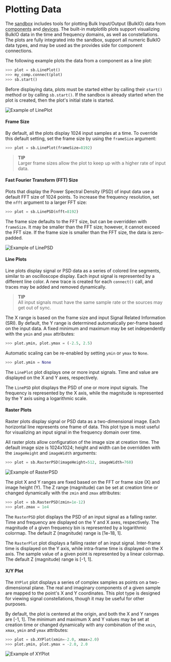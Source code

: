 # Plotting Data

The <abbr title="See Glossary.">sandbox</abbr> includes tools for plotting Bulk Input/Output (BulkIO) data from <abbr title="See Glossary.">components</abbr> and <abbr title="See Glossary.">devices</abbr>. The built-in matplotlib plots support visualizing BulkIO data in the time and frequency domains, as well as constellations. The plots are fully integrated into the sandbox, support all numeric BulkIO data types, and may be used as the provides side for component connections.

The following example plots the data from a component as a line plot:

```python
>>> plot = sb.LinePlot()
>>> my_comp.connect(plot)
>>> sb.start()
```

Before displaying data, plots must be started either by calling their `start()` method or by calling `sb.start()`. If the sandbox is already started when the plot is created, then the plot's initial state is started.

![Example of LinePlot](../images/LinePlot.png)

#### Frame Size

By default, all the plots display 1024 input samples at a time. To override this default setting, set the frame size by using the `frameSize` argument:

```python
>>> plot = sb.LinePlot(frameSize=8192)
```


> **TIP**  
> Larger frame sizes allow the plot to keep up with a higher rate of input data.  

#### Fast Fourier Transform (FFT) Size

Plots that display the Power Spectral Density (PSD) of input data use a default FFT size of 1024 points. To increase the frequency resolution, set the `nfft` argument to a larger FFT size:

```python
>>> plot = sb.LinePSD(nfft=8192)
```

The frame size defaults to the FFT size, but can be overridden with `frameSize`. It may be smaller than the FFT size; however, it cannot exceed the FFT size. If the frame size is smaller than the FFT size, the data is zero-padded.

![Example of LinePSD](../images/LinePSD.png)

#### Line Plots

Line plots display signal or PSD data as a series of colored line segments, similar to an oscilloscope display. Each input signal is represented by a different line color. A new trace is created for each `connect()` call, and traces may be added and removed dynamically.


> **TIP**  
> All input signals must have the same sample rate or the sources may get out of sync.  

The X range is based on the frame size and input Signal Related Information (SRI). By default, the Y range is determined automatically per-frame based on the input data. A fixed minimum and maximum may be set independently with the `ymin` and `ymax` attributes:

```python
>>> plot.ymin, plot.ymax = (-2.5, 2.5)
```

Automatic scaling can be re-enabled by setting `ymin` or `ymax` to `None`.

```python
>>> plot.ymin = None
```

The `LinePlot` plot displays one or more input signals. Time and value are displayed on the X and Y axes, respectively.

The `LinePSD` plot displays the PSD of one or more input signals. The frequency is represented by the X axis, while the magnitude is represented by the Y axis using a logarithmic scale.

#### Raster Plots

Raster plots display signal or PSD data as a two-dimensional image. Each horizontal line represents one frame of data. This plot type is most useful for visualizing an input signal in the frequency domain over time.

All raster plots allow configuration of the image size at creation time. The default image size is 1024x1024; height and width can be overridden with the `imageHeight` and `imageWidth` arguments:

```python
>>> plot = sb.RasterPSD(imageHeight=512, imageWidth=768)
```
![Example of RasterPSD](../images/RasterPSD.png)

The plot X and Y ranges are fixed based on the FFT or frame size (X) and image height (Y). The Z range (magnitude) can be set at creation time or changed dynamically with the `zmin` and `zmax` attributes:

```python
>>> plot = sb.RasterPSD(zmin=1e-12)
>>> plot.zmax = 1e4
```

The `RasterPSD` plot displays the PSD of an input signal as a falling raster. Time and frequency are displayed on the Y and X axes, respectively. The magnitude of a given frequency bin is represented by a logarithmic colormap. The default Z (magnitude) range is [1e-18, 1].

The `RasterPlot` plot displays a falling raster of an input signal. Inter-frame time is displayed on the Y axis, while intra-frame time is displayed on the X axis. The sample value of a given point is represented by a linear colormap. The default Z (magnitude) range is [-1, 1].

#### X/Y Plot

The `XYPlot` plot displays a series of complex samples as points on a two-dimensional plane. The real and imaginary components of a given sample are mapped to the point's X and Y coordinates. This plot type is designed for viewing signal constellations, though it may be useful for other purposes.

By default, the plot is centered at the origin, and both the X and Y ranges are \[-1, 1\]. The minimum and maximum X and Y values may be set at creation time or changed dynamically with any combination of the `xmin`, `xmax`, `ymin` and `ymax` attributes:

```python
>>> plot = sb.XYPlot(xmin=-2.0, xmax=2.0)
>>> plot.ymin, plot.ymax = -2.0, 2.0
```
![Example of XYPlot](../images/XYPlot.png)
